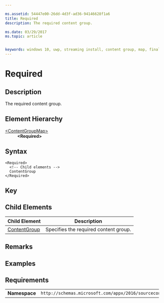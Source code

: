 ```yaml
---

ms.assetid: 54447e00-26dd-4d3f-ad36-94146628f1a6 
title: Required
description: The required content group.

ms.date: 03/29/2017
ms.topic: article


keywords: windows 10, uwp, streaming install, content group, map, final content group, automatic content group
---
```


# Required

## Description
The required content group.

## Element Hierarchy
<dl>
<dt><a href="element-source-contentgroupmap.md">&lt;ContentGroupMap&gt;</a></dt>
<dd><b>&lt;Required&gt;</b></dd>
</dl>

## Syntax
```syntax
<Required>
  <!-- Child elements -->
  ContentGroup
</Required>
```

## Key

## Child Elements

| Child Element | Description |
|---------------|-------------|
| [ContentGroup](element-source-required-contentgroup.md) | Specifies the required content group. |

## Remarks

## Examples

## Requirements
|          |         |
|----------|--------------|
| **Namespace** | `http://schemas.microsoft.com/appx/2016/sourcecontentgroupmap` |